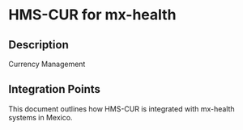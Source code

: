 # HMS-CUR for mx-health

## Description

Currency Management

## Integration Points

This document outlines how HMS-CUR is integrated with mx-health systems in Mexico.
